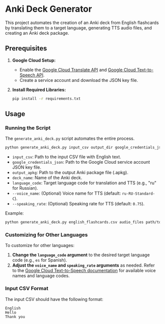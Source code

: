 # Anki Deck Generator

This project automates the creation of an Anki deck from English flashcards by translating them to a target language, generating TTS audio files, and creating an Anki deck package.

## Prerequisites

1. **Google Cloud Setup:**
   - Enable the [Google Cloud Translate API](https://cloud.google.com/translate/docs/setup) and [Google Cloud Text-to-Speech API](https://cloud.google.com/text-to-speech/docs/quickstart-client-libraries).
   - Create a service account and download the JSON key file.

2. **Install Required Libraries:**
   ```bash
   pip install -r requirements.txt
   ```

## Usage

### Running the Script

The `generate_anki_deck.py` script automates the entire process.

```bash
python generate_anki_deck.py input_csv output_dir google_credentials_json output_apkg deck_name language_code [--voice_name VOICE_NAME] [--speaking_rate SPEAKING_RATE]
```

- `input_csv`: Path to the input CSV file with English text.
- `google_credentials_json`: Path to the Google Cloud service account JSON key file.
- `output_apkg`: Path to the output Anki package file (.apkg).
- `deck_name`: Name of the Anki deck.
- `language_code`: Target language code for translation and TTS (e.g., "ru" for Russian).
- `--voice_name`: (Optional) Voice name for TTS (default: `ru-RU-Standard-C`).
- `--speaking_rate`: (Optional) Speaking rate for TTS (default: `0.75`).

Example:
```bash
python generate_anki_deck.py english_flashcards.csv audio_files path/to/credentials.json ru_hello_beg_1.apkg "RU Hello - Beginner I" ru --voice_name ru-RU-Standard-C --speaking_rate 0.75
```

### Customizing for Other Languages

To customize for other languages:
1. **Change the `language_code` argument** to the desired target language code (e.g., `es` for Spanish).
2. **Adjust the `voice_name` and `speaking_rate` arguments** as needed. Refer to the [Google Cloud Text-to-Speech documentation](https://cloud.google.com/text-to-speech/docs/voices) for available voice names and language codes.

### Input CSV Format

The input CSV should have the following format:

```csv
English
Hello
Thank you
```